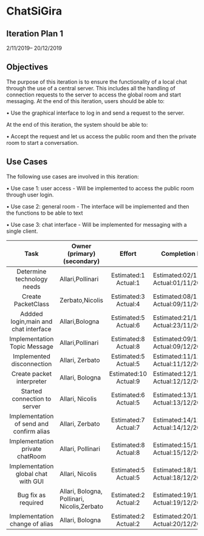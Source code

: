 
# ChatSiGira

## Iteration Plan 1

2/11/2019– 20/12/2019

  

  

  
  

## Objectives

The purpose of this iteration is to ensure the functionality of a local chat through the use of a central server. This includes all the handling of connection requests to the server to access the global room and start messaging. At the end of this iteration, users should be able to:

• Use the graphical interface to log in and send a request to the server.

At the end of this iteration, the system should be able to:

• Accept the request and let us access the public room and then the private room to start a conversation.

## Use Cases

The following use cases are involved in this iteration:

• Use case 1: user access - Will be implemented to access the public room through user login.

• Use case 2: general room - The interface will be implemented and then the functions to be able to text

• Use case 3: chat interface - Will be implemented for messaging with a single client.


|                    Task                  |   Owner (primary)  (secondary)                 |         Effort        | Completion Date                        | Status |
|:----------------------------------------:|------------------------------------------------|:---------------------:|----------------------------------------|--------|
| Determine technology needs               | Allari,Pollinari                               | Estimated:1 Actual:1  | Estimated:02/11/2019 Actual:01/11/2019 | Finish |
| Create PacketClass                       | Zerbato,Nicolis                                | Estimated:3 Actual:4  | Estimated:08/11/2019 Actual:09/11/2019 | Finish |
| Addded login,main and chat interface     | Allari,Bologna                                 | Estimated:5 Actual:6  | Estimated:21/11/2019 Actual:23/11/2019 | Finish |
| Implementation Topic Message             | Allari,Pollinari                               | Estimated:8 Actual:8  | Estimated:09/12/2019 Actual:09/12/2019 | Finish |
| Implemented disconnection                | Allari, Zerbato                                | Estimated:5 Actual:5  | Estimated:11/12/2019 Actual:11/12/2019 | Finish |
| Create packet interpreter                | Allari, Bologna                                | Estimated:10 Actual:9 | Estimated:12/12/2019 Actual:12/12/2019 | Finish |
| Started connection to server             | Allari, Nicolis                                | Estimated:6 Actual:5  | Estimated:13/12/2019 Actual:13/12/2019 | Finish |
| Implementation of send and confirm alias | Allari, Zerbato                                | Estimated:7 Actual:7  | Estimated:14/12/2019 Actual:14/12/2019 | Finish |
| Implementation private chatRoom          | Allari, Pollinari                              | Estimated:8 Actual:8  | Estimated:15/12/2019 Actual:15/12/2019 | Finish |
| Implementation global chat with GUI      | Allari, Nicolis                                | Estimated:5 Actual:5  | Estimated:18/12/2019 Actual:18/12/2019 | Finish |
| Bug fix as required                      | Allari,  Bologna,  Pollinari,  Nicolis,Zerbato | Estimated:2 Actual:2  | Estimated:19/12/2019 Actual:19/12/2019 | Finish |
| Implementation change of alias           | Allari, Bologna                                | Estimated:2 Actual:2  | Estimated:20/12/2019 Actual:20/12/2019 | Finish |           